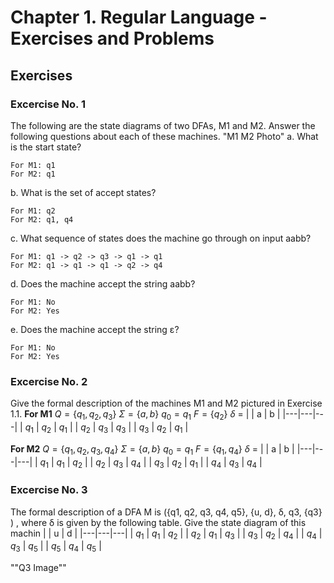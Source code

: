 # Chapter 1. Regular Language - Exercises and Problems
## Exercises
### Excercise No. 1
The following are the state diagrams of two DFAs, M1 and M2. Answer the following questions about each of these machines.
"M1 M2 Photo"
a. What is the start state?

    For M1: q1
    For M2: q1

b. What is the set of accept states?

    For M1: q2
    For M2: q1, q4

c. What sequence of states does the machine go through on input aabb?

    For M1: q1 -> q2 -> q3 -> q1 -> q1
    For M2: q1 -> q1 -> q1 -> q2 -> q4

d. Does the machine accept the string aabb?

    For M1: No
    For M2: Yes

e. Does the machine accept the string ε?

    For M1: No
    For M2: Yes
### Excercise No. 2
Give the formal description of the machines M1 and M2 pictured in Exercise 1.1.
**For M1**
$Q = \{q_1, q_2, q_3\}$
$\Sigma = \{a, b\}$
$q_0  = q_1$
$F = \{q_2\}$
$\delta$ =
|   |  a | b  |
|---|---|---|
| $q_1$  |  $q_2$ | $q_1$  |
|  $q_2$ | $q_3$  |  $q_3$ |
|  $q_3$ |  $q_2$ |  $q_1$ |

**For M2**
$Q = \{q_1, q_2, q_3,q_4\}$
$\Sigma = \{a, b\}$
$q_0  = q_1$
$F = \{q_1, q_4\}$
$\delta$ =
|   |  a | b  |
|---|---|---|
| $q_1$  |  $q_1$ | $q_2$  |
|  $q_2$ | $q_3$  |  $q_4$ |
|  $q_3$ |  $q_2$ |  $q_1$ |
| $q_4$  |  $q_3$ | $q_4$  |
### Excercise No. 3
The formal description of a DFA M is ({q1, q2, q3, q4, q5}, {u, d}, δ, q3, {q3} ) , where δ is given by the following table. Give the state diagram of this machin
|   | u  | d  |
|---|---|---|
|  $q_1$ |   $q_1$ |  $q_2$  |
|   $q_2$ |   $q_1$ |  $q_3$  |
|  $q_3$ |   $q_2$ |   $q_4$ |
|  $q_4$  |   $q_3$ |   $q_5$ |
|   $q_5$ |  $q_4$  |   $q_5$ |

""Q3 Image""
